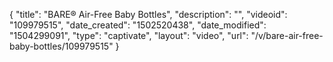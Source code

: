 {
    "title": "BARE&reg; Air-Free Baby Bottles",
    "description": "",
    "videoid": "109979515",
    "date_created": "1502520438",
    "date_modified": "1504299091",
    "type": "captivate",
    "layout": "video",
    "url": "\/v\/bare-air-free-baby-bottles\/109979515"
}